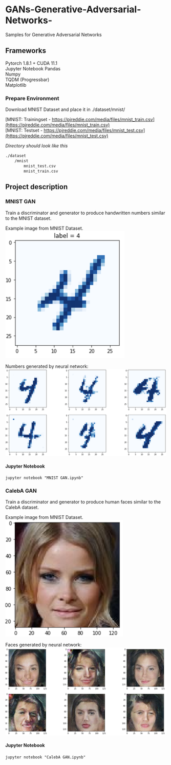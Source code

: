 # GANs-Generative-Adversarial-Networks-
Samples for Generative Adversarial Networks

## Frameworks
Pytorch 1.8.1 + CUDA 11.1    
Jupyter Notebook 
Pandas  
Numpy  
TQDM (Progressbar)  
Matplotlib

### Prepare Environment
Download MNIST Dataset and place it in ./dataset/mnist/

[MNIST: Trainingset - https://pjreddie.com/media/files/mnist_train.csv](https://pjreddie.com/media/files/mnist_train.csv)  
[MNIST: Testset - https://pjreddie.com/media/files/mnist_test.csv](https://pjreddie.com/media/files/mnist_test.csv)

*Directory should look like this*
```
./dataset  
    /mnist  
        mnist_test.csv  
        mnist_train.csv
```

## Project description
### MNIST GAN
Train a discriminator and generator to produce handwritten numbers similar to the MNIST dataset.

Example image from MNIST Dataset.  
![MNIST Example](assets/mnist_example.png "MNIST Example")

Numbers generated by neural network:  
![Generator Example](assets/mnist_generator_example.png "Generator Example")


#### Jupyter Notebook
`jupyter notebook "MNIST GAN.ipynb"`

### CalebA GAN
Train a discriminator and generator to produce human faces similar to the CalebA dataset.

Example image from MNIST Dataset.  
![CalebA Example](assets/caleba_example.png "CalebA Example")

Faces generated by neural network:  
![Generator Example](assets/caleba_generator_example.png "Generator Example")

#### Jupyter Notebook
`jupyter notebook "CalebA GAN.ipynb"`

